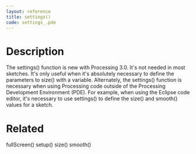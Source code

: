 ```yaml
---
layout: reference
title: settings()
code: settings_.pde
---
```


# Description

The settings() function is new with Processing 3.0. It's not needed in most sketches. It's only useful when it's absolutely necessary to define the parameters to size() with a variable. Alternately, the settings() function is necessary when using Processing code outside of the Processing Development Environment (PDE). For example, when using the Eclipse code editor, it's necessary to use settings() to define the size() and smooth() values for a sketch.
# Related

fullScreen()
setup()
size()
smooth()
